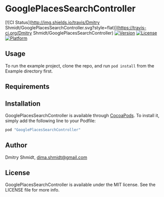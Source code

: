 # GooglePlacesSearchController

[![CI Status](http://img.shields.io/travis/Dmitry Shmidt/GooglePlacesSearchController.svg?style=flat)](https://travis-ci.org/Dmitry Shmidt/GooglePlacesSearchController)
[![Version](https://img.shields.io/cocoapods/v/GooglePlacesSearchController.svg?style=flat)](http://cocoapods.org/pods/GooglePlacesSearchController)
[![License](https://img.shields.io/cocoapods/l/GooglePlacesSearchController.svg?style=flat)](http://cocoapods.org/pods/GooglePlacesSearchController)
[![Platform](https://img.shields.io/cocoapods/p/GooglePlacesSearchController.svg?style=flat)](http://cocoapods.org/pods/GooglePlacesSearchController)

## Usage

To run the example project, clone the repo, and run `pod install` from the Example directory first.

## Requirements

## Installation

GooglePlacesSearchController is available through [CocoaPods](http://cocoapods.org). To install
it, simply add the following line to your Podfile:

```ruby
pod "GooglePlacesSearchController"
```

## Author

Dmitry Shmidt, dima.shmidt@gmail.com

## License

GooglePlacesSearchController is available under the MIT license. See the LICENSE file for more info.
